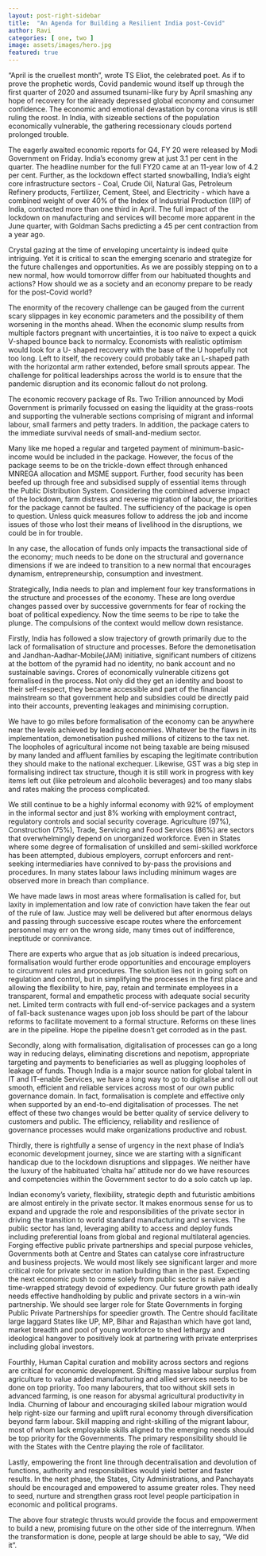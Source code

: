 ```yaml
---
layout: post-right-sidebar
title:  "An Agenda for Building a Resilient India post-Covid"
author: Ravi
categories: [ one, two ]
image: assets/images/hero.jpg
featured: true
---
```

“April is the cruellest month”, wrote TS Eliot, the celebrated poet. As if to prove the prophetic words, Covid pandemic wound itself up through the first quarter of 2020 and assumed tsunami-like fury by April smashing any hope of recovery for the already depressed global  economy and consumer confidence. The economic and emotional devastation by corona virus is still ruling the roost. In India, with sizeable sections of the population economically vulnerable, the gathering recessionary clouds portend prolonged trouble.

The eagerly awaited economic reports for Q4, FY 20 were released by Modi  Government on Friday. India’s economy grew at just 3.1 per cent in the quarter. The headline number for the full FY20 came at an 11-year low of 4.2 per cent. Further, as the lockdown effect started snowballing, India’s eight core infrastructure sectors - Coal, Crude Oil, Natural Gas, Petroleum Refinery products, Fertilizer, Cement, Steel, and Electricity - which have a combined weight of over 40% of the Index of Industrial Production (IIP) of India,  contracted more than one third in April. The full impact of the lockdown on manufacturing and services will become more apparent in the June quarter, with Goldman Sachs predicting a 45 per cent contraction from a year ago.

Crystal gazing at the time of enveloping uncertainty is indeed quite intriguing. Yet it is critical to scan the emerging scenario and strategize for the future challenges and opportunities. As we are possibly stepping on to a new normal, how would tomorrow differ from our habituated thoughts and actions? How should we as a society and an economy prepare to be ready for the post-Covid world?

The enormity of the recovery challenge can be gauged from the current scary slippages in key economic parameters and the possibility of them worsening in the months ahead. When the economic slump results from multiple factors pregnant with uncertainties, it is too naïve to expect a quick V-shaped bounce back to normalcy. Economists with realistic optimism would look for a U- shaped recovery with the base of the U hopefully not too long. Left to itself, the recovery could probably take an L-shaped path with the horizontal arm rather extended, before small sprouts appear. The challenge for political leaderships across the world is to ensure that the pandemic disruption and its economic fallout do not  prolong.

The economic recovery package of Rs. Two Trillion announced by Modi Government is primarily focussed on easing the liquidity at the grass-roots and supporting the vulnerable sections comprising of migrant and informal labour, small farmers and petty traders. In addition, the package caters to the immediate survival needs of small-and-medium sector.

Many like me hoped a regular and targeted payment of minimum-basic-income would be included in the package. However, the focus of the package seems to be on the trickle-down effect through enhanced MNREGA allocation and MSME support. Further,   food security has been beefed up through free and subsidised supply of essential items through the Public Distribution System. Considering the combined adverse impact of the lockdown, farm distress and reverse migration of labour, the priorities for the package cannot be faulted.  The sufficiency of the package is open to question. Unless quick measures follow to address the job and income issues of those who lost their means of livelihood in the disruptions, we could be in for trouble.  

In any case, the allocation of funds only impacts the transactional side of the economy; much needs to be done on the structural and governance dimensions if we are indeed to transition to a new normal that encourages dynamism, entrepreneurship, consumption and investment.

Strategically, India needs to plan and implement four key transformations in the structure  and processes of the economy. These are long overdue changes passed over by successive governments for fear of rocking the boat of political expediency. Now the time seems to be ripe to take the plunge. The compulsions of the context would mellow down resistance.

Firstly, India has followed a slow trajectory of growth primarily due to the lack of formalisation of structure and processes. Before the demonetisation and Jandhan-Aadhar-Mobile(JAM) initiative, significant numbers of citizens at the bottom of the pyramid had no identity, no bank account and no sustainable savings. Crores of economically vulnerable citizens got formalised in the process. Not only did they get an identity and boost to their self-respect, they became accessible and part of the financial mainstream so that government help and subsidies could be directly paid into their accounts, preventing leakages and minimising corruption.

We have to go miles before formalisation of the economy can be anywhere near the levels achieved by leading economies. Whatever be the flaws in its  implementation, demonetisation pushed millions of citizens to the tax net. The loopholes of agricultural income not being taxable are being misused by many landed and affluent families by escaping the legitimate contribution they should make to the national exchequer. Likewise, GST was a big step in formalising indirect tax structure, though it is still work in progress with key items left out (like petroleum and alcoholic beverages) and too many slabs and rates making the process complicated.

We still continue to be a highly informal economy with 92% of employment in the informal sector and just 8% working with employment contract, regulatory controls and social security coverage. Agriculture (97%), Construction (75%), Trade, Servicing and Food Services (86%)  are sectors that overwhelmingly depend on unorganized workforce. Even in States where some degree of formalisation of unskilled and semi-skilled workforce has been attempted, dubious employers, corrupt enforcers and rent-seeking intermediaries have connived to by-pass the provisions and procedures.  In many states labour laws including minimum wages are observed more in breach than compliance.

We have made laws in most areas where formalisation is called for, but laxity in implementation and low rate of conviction have taken the fear out of the rule of law. Justice may well be delivered but after enormous delays and passing through successive escape routes where the enforcement personnel may err on the wrong side, many times out of indifference, ineptitude or connivance.  

There are experts who argue that as job situation is indeed precarious, formalisation would further erode opportunities and encourage employers to circumvent rules and procedures. The solution lies not in going soft on regulation and control, but in simplifying the processes in the first place and allowing the flexibility to hire, pay, retain and terminate employees in a transparent, formal and empathetic process with adequate social security net. Limited term contracts with full end-of-service packages and a system of fall-back sustenance wages upon job loss should be part of the labour reforms to facilitate movement to a formal structure. Reforms on these lines are in the pipeline. Hope the pipeline doesn’t get corroded as in the past.  

Secondly, along with formalisation, digitalisation of processes can go a long way in reducing delays, eliminating discretions and nepotism, appropriate targeting and payments to beneficiaries as well as plugging loopholes of leakage of funds. Though India is a major source nation for global talent in IT and IT-enable Services, we have a long way to go to digitalise and roll out smooth, efficient and reliable services across most of our own public governance domain. In fact, formalisation is complete and effective only when supported by an end-to-end digitalisation of processes. The net effect of these two changes would be better quality of service delivery to customers and public. The efficiency, reliability and resilience of governance processes would make organizations productive and robust.  

Thirdly, there is rightfully a sense of urgency in the next phase of India’s economic development journey, since we are starting with a significant handicap due to the lockdown disruptions and slippages. We neither have the luxury of the habituated ‘chalta hai’  attitude nor do we have resources and competencies within the Government sector to do a solo catch up lap.

Indian economy’s variety, flexibility, strategic depth and futuristic ambitions are almost entirely in the private sector. It makes enormous sense for us to expand and upgrade the role and responsibilities of the private sector in driving the transition to world standard manufacturing and services.  The public sector has land, leveraging ability to access and deploy funds including preferential loans from global and regional multilateral agencies.  Forging effective public private partnerships and special purpose vehicles, Governments both at Centre and States can catalyse core infrastructure and business projects. We would most likely see significant larger and more critical role for private sector in nation building than in the past. Expecting the next economic push to come solely from public sector is naïve and time-wrapped strategy devoid of expediency. Our future growth path ideally needs effective handholding by public and private sectors in a win-win partnership. We should see larger role for State Governments in forging Public Private Partnerships for speedier growth. The Centre should facilitate large laggard States like UP, MP, Bihar and Rajasthan which have got land, market breadth and pool of young workforce to shed lethargy and ideological hangover to positively look at partnering with private enterprises including global investors.  

Fourthly, Human Capital curation and mobility across sectors and regions are critical for economic development. Shifting massive labour surplus from agriculture to value added manufacturing and allied services needs to be done on top priority. Too many labourers, that too without skill sets in advanced farming, is one reason for  abysmal agricultural productivity in India. Churning of  labour and encouraging skilled labour migration would help right-size our farming and uplift rural economy through diversification beyond farm labour. Skill mapping and right-skilling of the migrant labour, most of whom lack employable skills aligned to the emerging needs should be top priority for the Governments. The primary responsibility should lie with the States with the Centre playing the role of facilitator.

Lastly, empowering the front line through decentralisation and devolution of functions, authority and responsibilities would yield better and faster results. In the next phase, the States, City Administrations,  and Panchayats should be encouraged and empowered to assume greater roles. They need to seed, nurture and strengthen grass root level people participation in economic and political programs.

The above four strategic thrusts would provide the focus and empowerment to build a new, promising future on the other side of the interregnum. When the transformation is done, people at large should be able to say, “We did it”. 